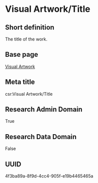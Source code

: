 # Visual Artwork/Title
## Short definition
The title of the work.
## Base page
[Visual Artwork](https://github.com/EuroCRIS/CASRAI-Dictionairies/blob/main/Objects/Visual%20Artwork.md)
## Meta title
csr:Visual Artwork/Title
## Research Admin Domain
True
## Research Data Domain
False
## UUID
4f3ba89a-8f9d-4cc4-905f-e19b4465465a
